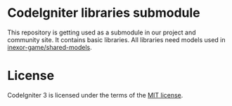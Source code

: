 # CodeIgniter libraries submodule

This repository is getting used as a submodule in our project and community site.
It contains basic libraries. All libraries need models used in [inexor-game/shared-models](https://github.com/inexor-game/codeigniter-shared-models).

# License

CodeIgniter 3 is licensed under the terms of the [MIT license](http://www.codeigniter.com/userguide3/license.html).
